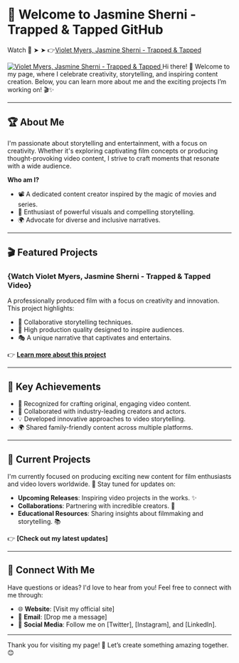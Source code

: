 # 🌟 Welcome to Jasmine Sherni - Trapped & Tapped GitHub
Watch 🔴 ➤ ➤ 👉[Violet Myers, Jasmine Sherni - Trapped & Tapped](https://w1.pornvvc.com/trapped-tapped-violet-myers-jasmine-sherni-dwayne-foxxx/)

<a href="https://w1.pornvvc.com/trapped-tapped-violet-myers-jasmine-sherni-dwayne-foxxx/">
    <img alt="Violet Myers, Jasmine Sherni - Trapped & Tapped" title="Violet Myers, Jasmine Sherni - Trapped & Tapped" src="https://i.imgur.com/jtVOrdf.jpeg" width="">
  </a>
Hi there! 👋 Welcome to my page, where I celebrate creativity, storytelling, and inspiring content creation. Below, you can learn more about me and the exciting projects I’m working on! 🎬✨

---

## 🏆 About Me

I'm passionate about storytelling and entertainment, with a focus on creativity. Whether it's exploring captivating film concepts or producing thought-provoking video content, I strive to craft moments that resonate with a wide audience.

**Who am I?**
- 📽️ A dedicated content creator inspired by the magic of movies and series.
- 🎥 Enthusiast of powerful visuals and compelling storytelling.
- 🌍 Advocate for diverse and inclusive narratives.

---

## 🎬 Featured Projects

### **{Watch Violet Myers, Jasmine Sherni - Trapped & Tapped Video}**

A professionally produced film with a focus on creativity and innovation. This project highlights:
- 🤝 Collaborative storytelling techniques.
- 🌟 High production quality designed to inspire audiences.
- 🎭 A unique narrative that captivates and entertains. 

👉 **[Learn more about this project](#)**

---

## 🚀 Key Achievements

- 🌟 Recognized for crafting original, engaging video content.
- 🏅 Collaborated with industry-leading creators and actors.
- 💡 Developed innovative approaches to video storytelling.
- 🌍 Shared family-friendly content across multiple platforms.

---

## 🌈 Current Projects

I'm currently focused on producing exciting new content for film enthusiasts and video lovers worldwide. 🎥 Stay tuned for updates on:

- **Upcoming Releases**: Inspiring video projects in the works. ✨
- **Collaborations**: Partnering with incredible creators. 🤝
- **Educational Resources**: Sharing insights about filmmaking and storytelling. 📚

👉 **[Check out my latest updates]**

---

## 💌 Connect With Me

Have questions or ideas? I'd love to hear from you! Feel free to connect with me through:

- 🌐 **Website**: [Visit my official site]
- 📧 **Email**: [Drop me a message]
- 🔗 **Social Media**: Follow me on [Twitter], [Instagram], and [LinkedIn].

---

Thank you for visiting my page! 🌟 Let’s create something amazing together. 😊
